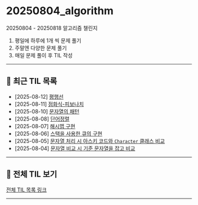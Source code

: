 # 20250804_algorithm

20250804 - 20250818 알고리즘 챌린지

1. 평일에 하루에 1개 씩 문제 풀기
2. 주말엔 다양한 문제 풀기
3. 매일 문제 풀이 후 TIL 작성

---

## 📅 최근 TIL 목록

- [2025-08-12] [평행선](https://velog.io/@100bona/평행선)
- [2025-08-11] [점화식-피보나치](https://velog.io/@100bona/Climbing-Stairs)
- [2025-08-10] [문자열의 패턴](https://velog.io/@100bona/문자열의-패턴)
- [2025-08-08] [단어정렬](https://velog.io/@100bona/단어정렬)
- [2025-08-07] [해시맵 구현](https://velog.io/@100bona/Design-HashMap)
- [2025-08-06] [스택을 사용한 큐의 구현](https://velog.io/@100bona/Implement-Queue-using-Stacks)
- [2025-08-05] [문자열 처리 시 아스키 코드와 `Character` 클래스 비교](https://velog.io/@100bona/문자열-분석-문자열-다루기)
- [2025-08-04] [문자열 비교 시 기준 문자열을 잡고 비교](https://velog.io/@100bona/명령-프롬포트-문자열-다루기)

---

## 🔗 전체 TIL 보기

[전체 TIL 목록 링크](https://velog.io/@100bona/series/algorithm)  

---




